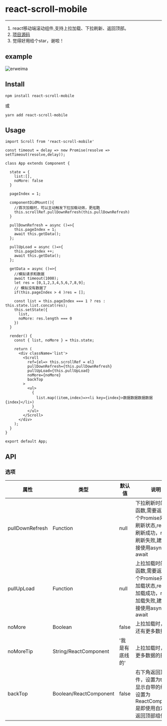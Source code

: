 # react-scroll-mobile
---

1. react移动端滚动组件,支持上拉加载、下拉刷新、返回顶部。
2. [项目源码](https://github.com/Fuphoenixes/react-scroll-mobile)
3. 觉得好用给个star，谢啦！

## example
  ![erweima](https://fuphoenixes.github.io/example/erweima/react-scroll-mobile.png)
  
## Install

```
npm install react-scroll-mobile
```
或
```
yarn add react-scroll-mobile
```

## Usage

```
import Scroll from 'react-scroll-mobile'

const timeout = delay => new Promise(resolve => setTimeout(resolve,delay));

class App extends Component {

  state = {
    list:[],
    noMore: false
  }

  pageIndex = 1;

  componentDidMount(){
    //首次加载时，可以主动触发下拉加载动效，更炫酷
    this.scrollRef.pullDownRefresh(this.pullDownRefresh)
  }

  pullDownRefresh = async ()=>{
    this.pageIndex = 1;
    await this.getData();
  };

  pullUpLoad = async ()=>{
    this.pageIndex ++;
    await this.getData();
  };

  getData = async ()=>{
    //模拟请求和数据
    await timeout(1000);
    let res = [0,1,2,3,4,5,6,7,8,9];
    // 模拟没有数据了 
    if(this.pageIndex > 4 )res = [];

    const list = this.pageIndex === 1 ? res : this.state.list.concat(res);
    this.setState({ 
      list,
      noMore: res.length === 0 
    })
  }

  render() {
    const { list, noMore } = this.state;

    return (
      <div className='list'>
        <Scroll
          ref={el=> this.scrollRef = el}
          pullDownRefresh={this.pullDownRefresh}
          pullUpLoad={this.pullUpLoad}
          noMore={noMore}
          backTop
        >
          <ul>
            {
              list.map((item,index)=><li key={index}>数据数据数据数据{index}</li>)
            }
          </ul>
        </Scroll>
      </div>
    );
  }
}

export default App;

```

## API

### 选项
| 属性 | 类型 | 默认值 | 说明 |
| ---- | ---- | ---- | ---- |
| pullDownRefresh | Function | null | 下拉刷新时的回调函数,需要返回一个Promise来获取刷新状态,resolve刷新成功，reject刷新失败,建议直接使用async await
| pullUpLoad | Function | null | 上拉加载时的回调函数,需要返回一个Promise来获取加载状态,resolve加载成功，reject加载失败,建议直接使用async await
| noMore | Boolean | false | 上拉加载时，是否还有更多数据
| noMoreTip | String/ReactComponent | '我是有底线的' | 上拉加载时，没有更多数据的提示语
| backTop | Boolean/ReactComponent | false | 右下角返回顶部组件，设置为true时显示自带的组件，设置为ReactComponent是即使用自定义的返回顶部组件替换



